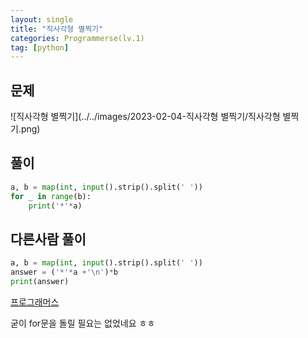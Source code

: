 ```yaml
---
layout: single
title: "직사각형 별찍기"
categories: Programmerse(lv.1)
tag: [python]
---
```


## 문제

![직사각형 별찍기](../../images/2023-02-04-직사각형 별찍기/직사각형 별찍기.png)

## 풀이

```python
a, b = map(int, input().strip().split(' '))
for _ in range(b):
    print('*'*a)
```





## 다른사람 풀이

```python
a, b = map(int, input().strip().split(' '))
answer = ('*'*a +'\n')*b
print(answer)
```



<a href="https://school.programmers.co.kr/learn/courses/30/lessons/12969/solution_groups?language=python3">프로그래머스</a>

굳이 for문을 돌릴 필요는 없었네요 ㅎㅎ
